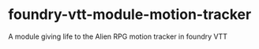# foundry-vtt-module-motion-tracker
A module giving life to the Alien RPG motion tracker in foundry VTT
